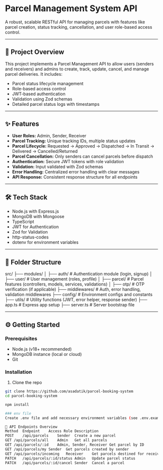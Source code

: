 # Parcel Management System API

A robust, scalable RESTful API for managing parcels with features like parcel creation, status tracking, cancellation, and user role-based access control.

---

## 🚀 Project Overview

This project implements a Parcel Management API to allow users (senders and receivers) and admins to create, track, update, cancel, and manage parcel deliveries. It includes:

- Parcel status lifecycle management  
- Role-based access control  
- JWT-based authentication  
- Validation using Zod schemas  
- Detailed parcel status logs with timestamps
---



## ✨ Features

- **User Roles:** Admin, Sender, Receiver  
- **Parcel Tracking:** Unique tracking IDs, multiple status updates  
- **Parcel Lifecycle:** Requested → Approved → Dispatched → In Transit → Delivered → Cancelled/Returned  
- **Parcel Cancellation:** Only senders can cancel parcels before dispatch  
- **Authentication:** Secure JWT tokens with role validation  
- **Validation:** Input validated with Zod schemas  
- **Error Handling:** Centralized error handling with clear messages  
- **API Response:** Consistent response structure for all endpoints  

---

## 🛠️ Tech Stack

- Node.js with Express.js  
- MongoDB with Mongoose  
- TypeScript  
- JWT for Authentication  
- Zod for Validation  
- http-status-codes  
- dotenv for environment variables  

---

## 📂 Folder Structure

src/
├── modules/
│ ├── auth/ # Authentication module (login, signup)
│ ├── user/ # User management (roles, profile)
│ ├── parcel/ # Parcel features (controllers, models, services, validations)
│ ├── otp/ # OTP verification (if applicable)
├── middlewares/ # Auth, error handling, validation middlewares
├── config/ # Environment configs and constants
├── utils/ # Utility functions (JWT, error helper, response sender)
├── app.ts # Express app setup
├── server.ts # Server bootstrap file



---

## ⚙️ Getting Started

### Prerequisites

- Node.js (v18+ recommended)  
- MongoDB instance (local or cloud)  
- Git  

### Installation

1. Clone the repo  
```bash
git clone https://github.com/asadatik/parcel-booking-system
cd parcel-booking-system

npm install

### env file
Create .env file and add necessary environment variables (see .env.example)

📡 API Endpoints Overview
Method	Endpoint	Access Role	Description
POST	/api/parcels	Sender	Create a new parcel
GET	/api/parcels/all	Admin	Get all parcels
GET	/api/parcels/:id	Admin, Sender, Receiver	Get parcel by ID
GET	/api/parcels/my	Sender	Get parcels created by sender
GET	/api/parcels/incoming	Receiver	Get parcels destined for receiver
PATCH	/api/parcels/:id/status	Admin	Update parcel status
PATCH	/api/parcels/:id/cancel	Sender	Cancel a parcel

